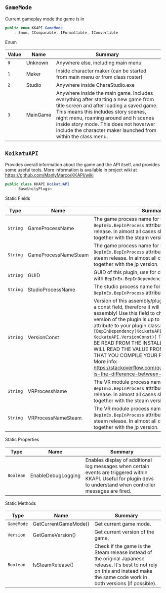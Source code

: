 ## `GameMode`

Current gameplay mode the game is in
```csharp
public enum KKAPI.GameMode
    : Enum, IComparable, IFormattable, IConvertible

```

Enum

| Value | Name | Summary | 
| --- | --- | --- | 
| `0` | Unknown | Anywhere else, including main menu | 
| `1` | Maker | Inside character maker (can be started from main menu or from class roster) | 
| `2` | Studio | Anywhere inside CharaStudio.exe | 
| `3` | MainGame | Anywhere inside the main game.  Includes everything after starting a new game from title screen and after loading a saved game.  This means this includes story scenes, night menu, roaming around and h scenes inside story mode.  This does not hoverwer include the character maker launched from within the class menu. | 


## `KoikatuAPI`

Provides overall information about the game and the API itself, and provides some useful tools.  More information is available in project wiki at https://github.com/ManlyMarco/KKAPI/wiki
```csharp
public class KKAPI.KoikatuAPI
    : BaseUnityPlugin

```

Static Fields

| Type | Name | Summary | 
| --- | --- | --- | 
| `String` | GameProcessName | The game process name for use with `BepInEx.BepInProcess` attributes.  This is for the jp release. In almost all cases should be used together with the steam version. | 
| `String` | GameProcessNameSteam | The game process name for use with `BepInEx.BepInProcess` attributes.  This is for the steam release. In almost all cases should be used together with the jp version. | 
| `String` | GUID | GUID of this plugin, use for checking dependancies with `BepInEx.BepInDependency`."/&gt; | 
| `String` | StudioProcessName | The studio process name for use with `BepInEx.BepInProcess` attributes. | 
| `String` | VersionConst | Version of this assembly/plugin.  WARNING: This is a const field, therefore it will be copied to your assembly!  Use this field to check if the installed version of the plugin is up to date by adding this attribute to your plugin class:  <code>[BepInDependency(KoikatuAPI.GUID, KoikatuAPI.VersionConst)]</code>  THIS VALUE WILL NOT BE READ FROM THE INSTALLED VERSION, YOU WILL READ THE VALUE FROM THIS VERSION THAT YOU COMPILE YOUR PLUGIN AGAINST!  More info: https://stackoverflow.com/questions/55984/what-is-the-difference-between-const-and-readonly | 
| `String` | VRProcessName | The VR module process name for use with `BepInEx.BepInProcess` attributes.  This is for the jp release. In almost all cases should be used together with the steam version. | 
| `String` | VRProcessNameSteam | The VR module process name for use with `BepInEx.BepInProcess` attributes.  This is for the steam release. In almost all cases should be used together with the jp version. | 


Static Properties

| Type | Name | Summary | 
| --- | --- | --- | 
| `Boolean` | EnableDebugLogging | Enables display of additional log messages when certain events are triggered within KKAPI.  Useful for plugin devs to understand when controller messages are fired. | 


Static Methods

| Type | Name | Summary | 
| --- | --- | --- | 
| `GameMode` | GetCurrentGameMode() | Get current game mode. | 
| `Version` | GetGameVersion() | Get current version of the game. | 
| `Boolean` | IsSteamRelease() | Check if the game is the Steam release instead of the original Japanese release.  <remarks>It's best to not rely on this and instead make the same code work in both versions (if possible).</remarks> | 


